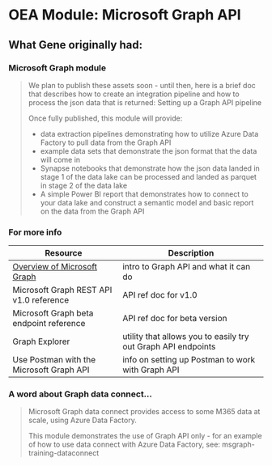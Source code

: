 # OEA Module: Microsoft Graph API
## What Gene originally had:
### Microsoft Graph module 
> We plan to publish these assets soon - until then, here is a brief doc that describes how to create an integration pipeline and how to process the json data that is returned: Setting up a Graph API pipeline
>
> Once fully published, this module will provide:
>
> - data extraction pipelines demonstrating how to utilize Azure Data Factory to pull data from the Graph API
> - example data sets that demonstrate the json format that the data will come in
> - Synapse notebooks that demonstrate how the json data landed in stage 1 of the data lake can be processed and landed as parquet in stage 2 of the data lake
> - A simple Power BI report that demonstrates how to connect to your data lake and construct a semantic model and basic report on the data from the Graph API
### For more info
| Resource | Description |
| --- | --- |
| [Overview of Microsoft Graph](https://docs.microsoft.com/en-us/graph/overview) | intro to Graph API and what it can do |
| Microsoft Graph REST API v1.0 reference | API ref doc for v1.0 |
| Microsoft Graph beta endpoint reference | API ref doc for beta version |
| Graph Explorer | utility that allows you to easily try out Graph API endpoints |
| Use Postman with the Microsoft Graph API | info on setting up Postman to work with Graph API |
### A word about Graph data connect...
> Microsoft Graph data connect provides access to some M365 data at scale, using Azure Data Factory.
>
> This module demonstrates the use of Graph API only - for an example of how to use data connect with Azure Data Factory, see: msgraph-training-dataconnect
